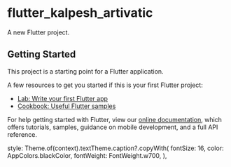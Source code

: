 # flutter_kalpesh_artivatic

A new Flutter project.

## Getting Started

This project is a starting point for a Flutter application.

A few resources to get you started if this is your first Flutter project:

- [Lab: Write your first Flutter app](https://flutter.dev/docs/get-started/codelab)
- [Cookbook: Useful Flutter samples](https://flutter.dev/docs/cookbook)

For help getting started with Flutter, view our
[online documentation](https://flutter.dev/docs), which offers tutorials,
samples, guidance on mobile development, and a full API reference.


style: Theme.of(context).textTheme.caption?.copyWith(
                    fontSize: 16,
                    color: AppColors.blackColor,
                    fontWeight: FontWeight.w700,
                  ),
